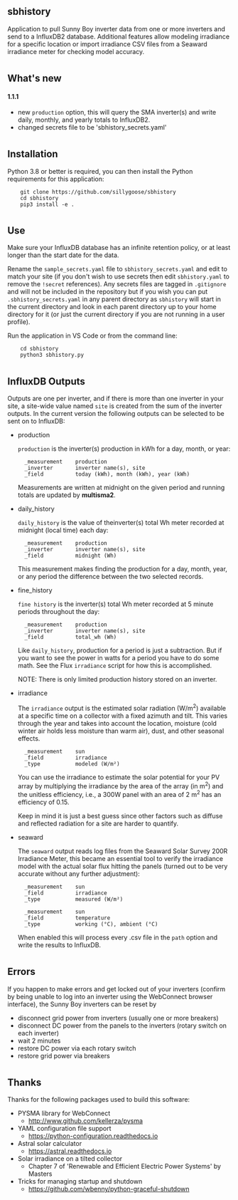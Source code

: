 ## sbhistory
Application to pull Sunny Boy inverter data from one or more inverters and send to a InfluxDB2 database.  Additional features allow modeling irradiance for a specific location or import irradiance CSV files from a Seaward irradiance meter for checking model accuracy.

#
## What's new
#### 1.1.1
- new `production` option, this will query the SMA inverter(s) and write daily, monthly, and yearly totals to InfluxDB2.
- changed secrets file to be 'sbhistory_secrets.yaml'

#
## Installation
Python 3.8 or better is required, you can then install the Python requirements for this application:
```
    git clone https://github.com/sillygoose/sbhistory
    cd sbhistory
    pip3 install -e .
```

#
## Use
Make sure your InfluxDB database has an infinite retention policy, or at least longer than the start date for the data.

Rename the `sample_secrets.yaml` file to `sbhistory_secrets.yaml` and edit to match your site (if you don't wish to use secrets then edit `sbhistory.yaml` to remove the `!secret` references).  Any secrets files are tagged in `.gitignore` and will not be included in the repository but if you wish you can put `.sbhistory_secrets.yaml` in any parent directory as `sbhistory` will start in the current directory and look in each parent directory up to your home directory for it (or just the current directory if you are not running in a user profile).

Run the application in VS Code or from the command line:

```
    cd sbhistory
    python3 sbhistory.py
```

#
## InfluxDB Outputs
Outputs are one per inverter, and if there is more than one inverter in your site, a site-wide value named `site` is created from the sum of the inverter outputs.  In the current version the following outputs can be selected to be sent on to InfluxDB:
- production

    `production` is the inverter(s) production in kWh for a day, month, or year:

        _measurement    production
        _inverter       inverter name(s), site
        _field          today (kWh), month (kWh), year (kWh)

    Measurements are written at midnight on the given period and running totals are updated by **multisma2**.

- daily_history

    `daily_history` is the value of theinverter(s) total Wh meter recorded at midnight (local time) each day:

        _measurement    production
        _inverter       inverter name(s), site
        _field          midnight (Wh)

    This measurement makes finding the production for a day, month, year, or any period the difference between the two selected records.

- fine_history

    `fine history` is the inverter(s) total Wh meter recorded at 5 minute periods throughout the day:

        _measurement    production
        _inverter       inverter name(s), site
        _field          total_wh (Wh)

    Like `daily_history`, production for a period is just a subtraction. But if you want to see the power in watts for a period you have to do some math. See the Flux `irradiance` script for how this is accomplished.

    NOTE: There is only limited production history stored on an inverter.

- irradiance

    The `irradiance` output is the estimated solar radiation (W/m<sup>2</sup>) available at a specific time on a collector with a fixed azimuth and tilt.  This varies through the year and takes into account the location, moisture (cold winter air holds less moisture than warm air), dust, and other seasonal effects.

        _measurement    sun
        _field          irradiance
        _type           modeled (W/m²)

    You can use the irradiance to estimate the solar potential for your PV array by multiplying the irradiance by the area of the array (in m<sup>2</sup>) and the unitless efficiency, i.e., a 300W panel with an area of 2 m<sup>2</sup> has an efficiency of 0.15.

    Keep in mind it is just a best guess since other factors such as diffuse and reflected radiation for a site are harder to quantify.

- seaward

    The `seaward` output reads log files from the Seaward Solar Survey 200R Irradiance Meter, this became an essential tool to verify the irradiance model with the actual solar flux hitting the panels (turned out to be very accurate without any further adjustment):

        _measurement    sun
        _field          irradiance
        _type           measured (W/m²)

        _measurement    sun
        _field          temperature
        _type           working (°C), ambient (°C)

    When enabled this will process every .csv file in the `path` option and write the results to InfluxDB.

#
## Errors
If you happen to make errors and get locked out of your inverters (confirm by being unable to log into an inverter using the WebConnect browser interface), the Sunny Boy inverters can be reset by

- disconnect grid power from inverters (usually one or more breakers)
- disconnect DC power from the panels to the inverters (rotary switch on each inverter)
- wait 2 minutes
- restore DC power via each rotary switch
- restore grid power via breakers

#
## Thanks
Thanks for the following packages used to build this software:
- PYSMA library for WebConnect
    - http://www.github.com/kellerza/pysma
- YAML configuration file support
    - https://python-configuration.readthedocs.io
- Astral solar calculator
    - https://astral.readthedocs.io
- Solar irradiance on a tilted collector
    - Chapter 7 of 'Renewable and Efficient Electric Power Systems' by Masters
- Tricks for managing startup and shutdown
    - https://github.com/wbenny/python-graceful-shutdown
